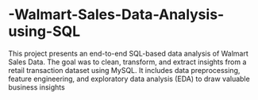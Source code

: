 # -Walmart-Sales-Data-Analysis-using-SQL
This project presents an end-to-end SQL-based data analysis of Walmart Sales Data. The goal was to clean, transform, and extract insights from a retail transaction dataset using MySQL. It includes data preprocessing, feature engineering, and exploratory data analysis (EDA) to draw valuable business insights

